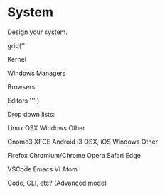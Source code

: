 # System

Design your system.

grid('''

Kernel

Windows Managers

Browsers

Editors
'''
)


Drop down lists:

Linux
OSX
Windows
Other


Gnome3
XFCE
Android
i3
OSX, iOS
Windows
Other


Firefox
Chromium/Chrome
Opera
Safari
Edge


VSCode
Emacs
Vi
Atom


Code, CLI, etc? (Advanced mode)


